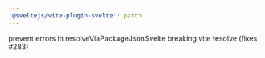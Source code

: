 ```yaml
---
'@sveltejs/vite-plugin-svelte': patch
---
```


prevent errors in resolveViaPackageJsonSvelte breaking vite resolve (fixes #283)
